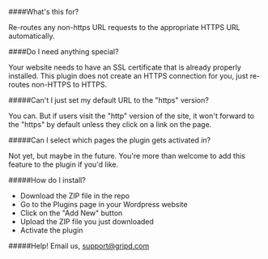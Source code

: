 ####What's this for?

Re-routes any non-https URL requests to the appropriate HTTPS URL automatically.

####Do I need anything special?

Your website needs to have an SSL certificate that is already properly installed. This plugin does not create an HTTPS connection for you, just re-routes non-HTTPS to HTTPS.

#####Can't I just set my default URL to the "https" version?

You can. But if users visit the "http" version of the site, it won't forward to the "https" by default unless they click on a link on the page.

#####Can I select which pages the plugin gets activated in?

Not yet, but maybe in the future. You're more than welcome to add this feature to the plugin if you'd like.

#####How do I install?
* Download the ZIP file in the repo
* Go to the Plugins page in your Wordpress website
* Click on the "Add New" button
* Upload the ZIP file you just downloaded
* Activate the plugin

#####Help!
Email us, <support@gripd.com>